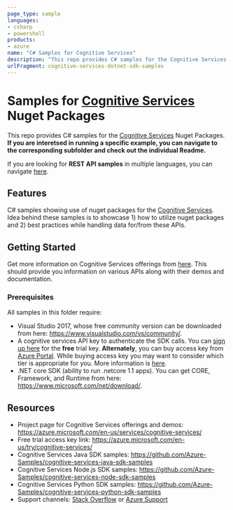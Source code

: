 ```yaml
---
page_type: sample
languages:
- csharp
- powershell
products:
- azure
name: "C# Samples for Cognitive Services"
description: "This repo provides C# samples for the Cognitive Services Nuget Packages."
urlFragment: cognitive-services-dotnet-sdk-samples
---
```


# Samples for [Cognitive Services](https://azure.microsoft.com/services/cognitive-services/) Nuget Packages

This repo provides C# samples for the [Cognitive Services](https://azure.microsoft.com/services/cognitive-services/) Nuget Packages. 
**If you are interetsed in running a specific example, you can navigate to the corresponding subfolder and check out the individual Readme.**

If you are looking for **REST API samples** in multiple languages, you can navigate [here](https://github.com/Azure-Samples/cognitive-services-REST-api-samples).

## Features

C# samples showing use of nuget packages for the [Cognitive Services](https://azure.microsoft.com/en-us/services/cognitive-services/).
Idea behind these samples is to showcase 1) how to utilize nuget packages and 2) best practices while handling data for/from these APIs.

## Getting Started

Get more information on Cognitive Services offerings from [here](https://azure.microsoft.com/en-us/services/cognitive-services/).
This should provide you information on various APIs along with their demos and documentation.

### Prerequisites

All samples in this folder require:

- Visual Studio 2017, whose free community version can be downloaded from here: https://www.visualstudio.com/vs/community/.
- A cognitive services API key to authenticate the SDK calls. You can [sign up here](https://azure.microsoft.com/en-us/try/cognitive-services/) for the **free** trial key. **Alternately**, you can buy access key from [Azure Portal](https://portal.azure.com/). While buying access key you may want to consider which tier is appropriate for you. More information is [here](https://azure.microsoft.com/en-us/pricing/details/cognitive-services/search-api/web/). 
- .NET core SDK (ability to run .netcore 1.1 apps). You can get CORE, Framework, and Runtime from here: https://www.microsoft.com/net/download/.

## Resources

- Project page for Cognitive Services offerings and demos: https://azure.microsoft.com/en-us/services/cognitive-services/
- Free trial access key link: https://azure.microsoft.com/en-us/try/cognitive-services/
- Cognitive Services Java SDK samples: https://github.com/Azure-Samples/cognitive-services-java-sdk-samples
- Cognitive Services Node.js SDK samples: https://github.com/Azure-Samples/cognitive-services-node-sdk-samples
- Cognitive Services Python SDK samples: https://github.com/Azure-Samples/cognitive-services-python-sdk-samples
- Support channels: [Stack Overflow](https://stackoverflow.com/questions/tagged/azure-cognitive-services) or [Azure Support](https://azure.microsoft.com/en-us/support/options/)
